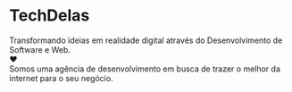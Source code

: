 # TechDelas
Transformando ideias em realidade digital através do Desenvolvimento de Software e Web.
<br>♥<br>
Somos uma agência de desenvolvimento em busca de trazer o melhor da internet para o seu negócio.
